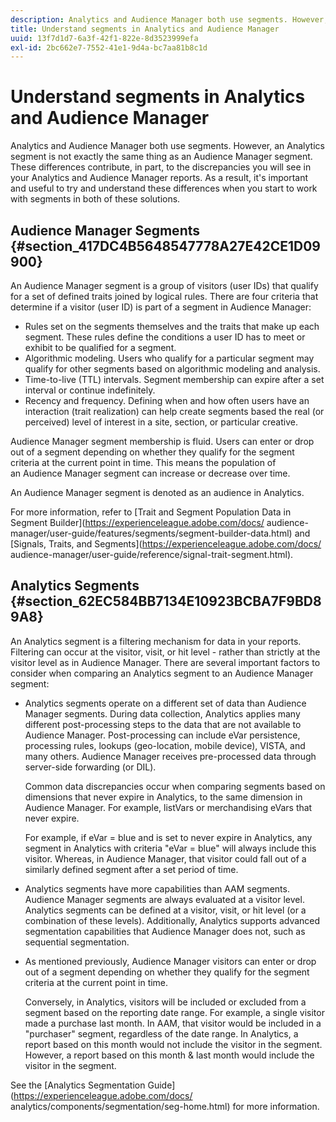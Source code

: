 ```yaml
---
description: Analytics and Audience Manager both use segments. However, an Analytics segment is not exactly the same thing as an Audience Manager segment. These differences contribute, in part, to the discrepancies you will see in your Analytics and Audience Manager reports. As a result, it's important and useful to try and understand these differences when you start to work with segments in both of these solutions.
title: Understand segments in Analytics and Audience Manager
uuid: 13f7d1d7-6a3f-42f1-822e-8d3523999efa
exl-id: 2bc662e7-7552-41e1-9d4a-bc7aa81b8c1d
---
```

# Understand segments in Analytics and Audience Manager

Analytics and Audience Manager both use segments. However, an Analytics segment is not exactly the same thing as an Audience Manager segment. These differences contribute, in part, to the discrepancies you will see in your Analytics and Audience Manager reports. As a result, it's important and useful to try and understand these differences when you start to work with segments in both of these solutions.

## Audience Manager Segments {#section_417DC4B5648547778A27E42CE1D09900}

An&nbsp;Audience Manager&nbsp;segment is a group of visitors (user IDs) that qualify for a set of defined traits joined by logical rules. There are four criteria that determine if a visitor (user ID) is part of a segment in Audience Manager:

* Rules set on the segments themselves and the traits that make up each segment. These rules define the conditions a user ID has to meet or exhibit to be qualified for a segment.
* Algorithmic modeling. Users who qualify for a particular segment may qualify for other segments based on algorithmic modeling and analysis.
* Time-to-live (TTL) intervals. Segment membership can expire after a set interval or continue indefinitely.
* Recency and frequency. Defining when and how often users have an interaction (trait realization) can help create segments based the real (or perceived) level of interest in a site, section, or particular creative.

Audience Manager segment membership is fluid. Users can enter or drop out of a segment depending on whether they qualify for the segment criteria at the current point in time. This means the population of an&nbsp;Audience Manager&nbsp;segment can increase or decrease over time.

An Audience Manager segment is denoted as an audience in Analytics.

For more information, refer to [Trait and Segment Population Data in Segment Builder](https://experienceleague.adobe.com/docs/ audience-manager/user-guide/features/segments/segment-builder-data.html) and [Signals, Traits, and Segments](https://experienceleague.adobe.com/docs/ audience-manager/user-guide/reference/signal-trait-segment.html).

## Analytics Segments {#section_62EC584BB7134E10923BCBA7F9BD89A8}

An&nbsp;Analytics&nbsp;segment is a filtering mechanism for data in your reports. Filtering can occur at the visitor, visit, or hit level - rather than strictly at the visitor level as in Audience Manager. There are several important factors to consider when comparing an Analytics segment to an Audience Manager segment:

* Analytics segments operate on a different set of data than Audience Manager segments. During data collection, Analytics applies many different post-processing steps to the data that are not available to Audience Manager. Post-processing can include eVar persistence, processing rules, lookups (geo-location, mobile device), VISTA, and many others. Audience Manager receives pre-processed data through server-side forwarding (or DIL).

  Common data discrepancies occur when comparing segments based on dimensions that never expire in Analytics, to the same dimension in Audience Manager. For example, listVars or merchandising eVars that never expire.

  For example, if eVar = blue and is set to never expire in Analytics, any segment in Analytics with criteria "eVar = blue" will always include this visitor. Whereas, in Audience Manager, that visitor could fall out of a similarly defined segment after a set period of time.

* Analytics segments have more capabilities than AAM segments. Audience Manager segments are always evaluated at a visitor level. Analytics segments can be defined at a visitor, visit, or hit level (or a combination of these levels). Additionally, Analytics supports advanced segmentation capabilities that Audience Manager does not, such as sequential segmentation.
* As mentioned previously, Audience Manager visitors can enter or drop out of a segment depending on whether they qualify for the segment criteria at the current point in time.

  Conversely, in Analytics, visitors will be included or excluded from a segment based on the reporting date range. For example, a single visitor made a purchase last month. In AAM, that visitor would be included in a "purchaser" segment, regardless of the date range. In Analytics, a report based on this month would not include the visitor in the segment. However, a report based on this month & last month would include the visitor in the segment.

See the [Analytics Segmentation Guide](https://experienceleague.adobe.com/docs/ analytics/components/segmentation/seg-home.html) for more information.
